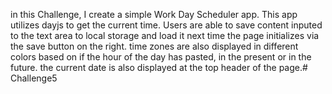 in this Challenge, I create a simple Work Day Scheduler app. 
This app utilizes dayjs to get the current time.
Users are able to save content inputed to the text area to local storage and load it next time the page initializes via the save button on the right.
time zones are also displayed in different colors based on if the hour of the day has pasted, in the present or in the future.
the current date is also displayed at the top header of the page.# Challenge5
